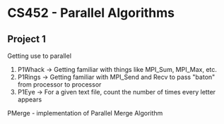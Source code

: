 # CS452 - Parallel Algorithms

## Project 1

Getting use to parallel

1. P1Whack -> Getting familiar with things like MPI_Sum, MPI_Max, etc.
2. P1Rings -> Getting familiar with MPI_Send and Recv to pass "baton" from processor to processor
3. P1Eye -> For a given text file, count the number of times every letter appears

PMerge - implementation of Parallel Merge Algorithm
